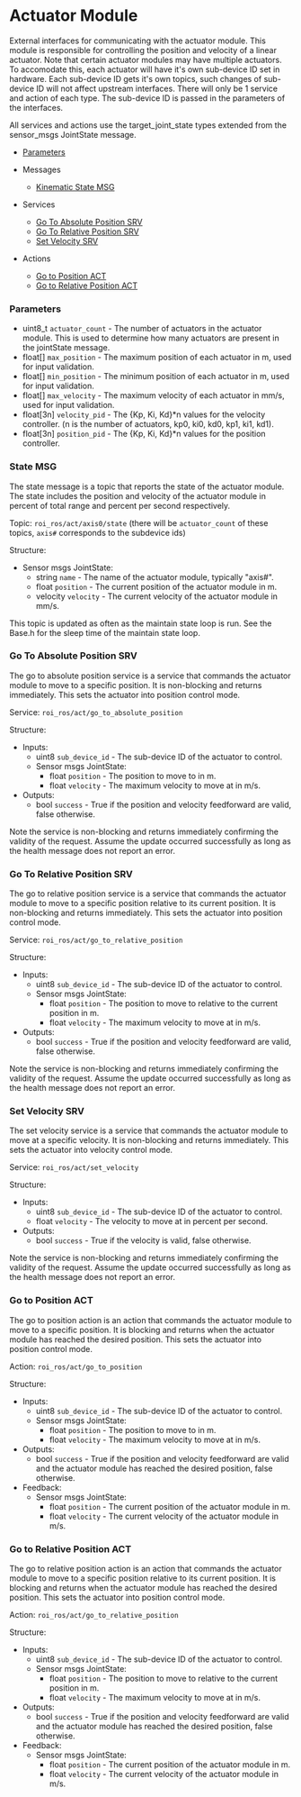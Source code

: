 # Actuator Module

External interfaces for communicating with the actuator module. This module is responsible for controlling the position and velocity of a linear actuator. Note that certain actuator modules may have multiple actuators. To accomodate this, each actuator will have it's own sub-device ID set in hardware. Each sub-device ID gets it's own topics, such changes of sub-device ID will not affect upstream interfaces. There will only be 1 service and action of each type. The sub-device ID is passed in the parameters of the interfaces.

All services and actions use the target_joint_state types extended from the sensor_msgs JointState message.

-   [Parameters](#parameters)
-   Messages
    -   [Kinematic State MSG](#state-msg)
-   Services
    -   [Go To Absolute Position SRV](#go-to-absolute-position-srv)
    -   [Go To Relative Position SRV](#go-to-relative-position-srv)
    -   [Set Velocity SRV](#set-velocity-srv)
-   Actions

    -   [Go to Position ACT](#go-to-position-act)
    -   [Go to Relative Position ACT](#go-to-relative-position-act)

### Parameters

-   uint8_t `actuator_count` - The number of actuators in the actuator module. This is used to determine how many actuators are present in the jointState message.
-   float[] `max_position` - The maximum position of each actuator in m, used for input validation.
-   float[] `min_position` - The minimum position of each actuator in m, used for input validation.
-   float[] `max_velocity` - The maximum velocity of each actuator in mm/s, used for input validation.
-   float[3n] `velocity_pid` - The {Kp, Ki, Kd}\*n values for the velocity controller. (n is the number of actuators, kp0, ki0, kd0, kp1, ki1, kd1).
-   float[3n] `position_pid` - The {Kp, Ki, Kd}\*n values for the position controller.

### State MSG

The state message is a topic that reports the state of the actuator module. The state includes the position and velocity of the actuator module in percent of total range and percent per second respectively.

Topic: `roi_ros/act/axis0/state` (there will be `actuator_count` of these topics, `axis#` corresponds to the subdevice ids)

Structure:

-   Sensor msgs JointState:
    -   string `name` - The name of the actuator module, typically "axis#".
    -   float `position` - The current position of the actuator module in m.
    -   velocity `velocity` - The current velocity of the actuator module in mm/s.

This topic is updated as often as the maintain state loop is run. See the Base.h for the sleep time of the maintain state loop.

### Go To Absolute Position SRV

The go to absolute position service is a service that commands the actuator module to move to a specific position. It is non-blocking and returns immediately. This sets the actuator into position control mode.

Service: `roi_ros/act/go_to_absolute_position`

Structure:

-   Inputs:
    -   uint8 `sub_device_id` - The sub-device ID of the actuator to control.
    -   Sensor msgs JointState:
        -   float `position` - The position to move to in m.
        -   float `velocity` - The maximum velocity to move at in m/s.
-   Outputs:
    -   bool `success` - True if the position and velocity feedforward are valid, false otherwise.

Note the service is non-blocking and returns immediately confirming the validity of the request. Assume the update occurred successfully as long as the health message does not report an error.

### Go To Relative Position SRV

The go to relative position service is a service that commands the actuator module to move to a specific position relative to its current position. It is non-blocking and returns immediately. This sets the actuator into position control mode.

Service: `roi_ros/act/go_to_relative_position`

Structure:

-   Inputs:
    -   uint8 `sub_device_id` - The sub-device ID of the actuator to control.
    -   Sensor msgs JointState:
        -   float `position` - The position to move to relative to the current position in m.
        -   float `velocity` - The maximum velocity to move at in m/s.
-   Outputs:
    -   bool `success` - True if the position and velocity feedforward are valid, false otherwise.

Note the service is non-blocking and returns immediately confirming the validity of the request. Assume the update occurred successfully as long as the health message does not report an error.

### Set Velocity SRV

The set velocity service is a service that commands the actuator module to move at a specific velocity. It is non-blocking and returns immediately. This sets the actuator into velocity control mode.

Service: `roi_ros/act/set_velocity`

Structure:

-   Inputs:
    -   uint8 `sub_device_id` - The sub-device ID of the actuator to control.
    -   float `velocity` - The velocity to move at in percent per second.
-   Outputs:
    -   bool `success` - True if the velocity is valid, false otherwise.

Note the service is non-blocking and returns immediately confirming the validity of the request. Assume the update occurred successfully as long as the health message does not report an error.

### Go to Position ACT

The go to position action is an action that commands the actuator module to move to a specific position. It is blocking and returns when the actuator module has reached the desired position. This sets the actuator into position control mode.

Action: `roi_ros/act/go_to_position`

Structure:

-   Inputs:
    -   uint8 `sub_device_id` - The sub-device ID of the actuator to control.
    -   Sensor msgs JointState:
        -   float `position` - The position to move to in m.
        -   float `velocity` - The maximum velocity to move at in m/s.
-   Outputs:
    -   bool `success` - True if the position and velocity feedforward are valid and the actuator module has reached the desired position, false otherwise.
-   Feedback:
    -   Sensor msgs JointState:
        -   float `position` - The current position of the actuator module in m.
        -   float `velocity` - The current velocity of the actuator module in m/s.

### Go to Relative Position ACT

The go to relative position action is an action that commands the actuator module to move to a specific position relative to its current position. It is blocking and returns when the actuator module has reached the desired position. This sets the actuator into position control mode.

Action: `roi_ros/act/go_to_relative_position`

Structure:

-   Inputs:
    -   uint8 `sub_device_id` - The sub-device ID of the actuator to control.
    -   Sensor msgs JointState:
        -   float `position` - The position to move to relative to the current position in m.
        -   float `velocity` - The maximum velocity to move at in m/s.
-   Outputs:
    -   bool `success` - True if the position and velocity feedforward are valid and the actuator module has reached the desired position, false otherwise.
-   Feedback:
    -   Sensor msgs JointState:
        -   float `position` - The current position of the actuator module in m.
        -   float `velocity` - The current velocity of the actuator module in m/s.
